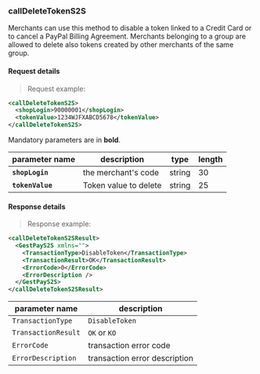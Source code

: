 ### callDeleteTokenS2S 

Merchants can use this method to disable a token linked to a Credit Card or to cancel a PayPal Billing Agreement. Merchants belonging to a group are allowed to delete also tokens created by other merchants of the same group.

#### Request details 

> Request example: 

```xml
<callDeleteTokenS2S>
  <shopLogin>90000001</shopLogin>
  <tokenValue>1234WJFXABCD5678</tokenValue>
</callDeleteTokenS2S>
```

Mandatory parameters are in **bold**. 

| parameter name | description | type | length | 
| -------------- | ----------- | -----|--------| 
| **`shopLogin`** | the merchant's code | string | 30 |  
| **`tokenValue`** | Token value to delete | string | 25 

#### Response details 

> Response example: 

```xml
<callDeleteTokenS2SResult>
  <GestPayS2S xmlns="">
    <TransactionType>DisableToken</TransactionType>
    <TransactionResult>OK</TransactionResult>
    <ErrorCode>0</ErrorCode>
    <ErrorDescription />
  </GestPayS2S>
</callDeleteTokenS2SResult>
```

| parameter name | description |  
| -------------- | ----------- |  
| `TransactionType` | `DisableToken`
| `TransactionResult` | `OK` or `KO`
| `ErrorCode` | transaction error code | 
| `ErrorDescription` | transaction error description